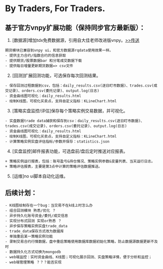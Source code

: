 # By Traders, For Traders.
## 基于官方vnpy扩展功能（保持同步官方最新版）：
1. [数据源]增加tdx免费数据源，引用自大佳老师改进版vnpy。[>>传送](https://github.com/msincenselee/vnpy)
``` 
期货模块已兼容到vnpy ui，和官方数据源rqdata使用效果一样。
- 提供主力合约/指数合约的信息获取
- 提供期货/股票数据bar 和分笔成交数据下载
- 提供每日增量更新期货数据=> csv文件
```
2. [回测]扩展回测功能，可选保存每次回测结果。
``` 
- 保存回测过程数据到csv，包括：daily_results.csv(逐日盯市数据)、trades.csv(成交记录)、orders.csv(委托记录)、output.log(日志)
- 资金曲线图可视化：daily_results.html
- 绘制K线图，可视化买卖点，支持自定义指标：KLineChart.html
```
3. [策略实盘监控/评估]保存每个策略实例交易数据，并可视化。
``` 
- 实盘数据trade data捕获和保存到csv：daily_results.csv(逐日盯市数据)、trades.csv(成交记录)、orders.csv(委托记录)、output.log(日志)
- 资金曲线图可视化：daily_results.html
- 绘制K线图，可视化买卖点，支持自定义指标：KLineChart.html
- 计算策略实例实盘评估指标/参数并保存：statistics.json
```
4. [实盘监控]邮件报表功能，可选盘前/盘后定时推送对应报表。
``` 
+ 策略实例运行报表，包括：账号盈亏&持仓情况、策略实例参数&变量列表、当天运行日志。
+ 策略评估报表，主要是第3点中计算的策略评估数据推送。
```
5. [运维]no ui脚本自动化运维。

## 后续计划：
``` 
- K线图绘制存在一个bug：当交易不在k线上时怎么办
- 组合回测模块 熟悉/优化 ？
- 异步持久化账号资金/委托/成交信息
- 实现分布式回测 实现or熟悉 ？
- 异步保存策略实例实盘trade_data
- trade_data保存方式改为数据库
- 单独重启某一策略实例功能
- 录制交易合约行情数据，盘中重启策略使用数据库数据初始化策略，防止数据源数据更新不及时
- 数据持久化方式切换为mongodb
- web端监控：实时资金曲线、K线图；可视化展示回测、实盘策略详情，便于分析和监控；
- web端管理策略 ？？？能否实现
```